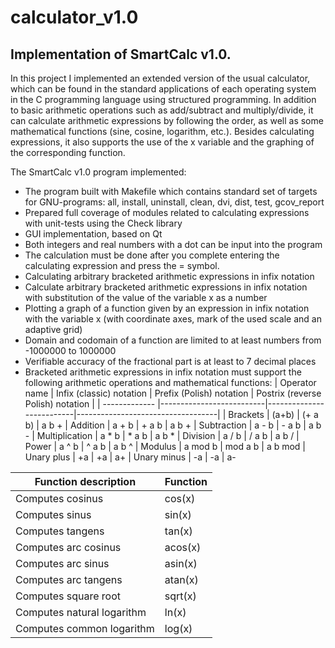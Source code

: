 # calculator_v1.0

## Implementation of SmartCalc v1.0.

In this project I implemented an extended version of the usual calculator, which can be found in the standard applications of each operating system in the C programming language using structured programming. In addition to basic arithmetic operations such as add/subtract and multiply/divide, it can calculate arithmetic expressions by following the order, as well as some mathematical functions (sine, cosine, logarithm, etc.).
Besides calculating expressions, it also supports the use of the x variable and the graphing of the corresponding function.

The SmartCalc v1.0 program implemented:
- The program built with Makefile which contains standard set of targets for GNU-programs: all, install, uninstall, clean, dvi, dist, test, gcov_report
- Prepared full coverage of modules related to calculating expressions with unit-tests using the Check library
- GUI implementation, based on Qt
- Both integers and real numbers with a dot can be input into the program
- The calculation must be done after you complete entering the calculating expression and press the = symbol.
- Calculating arbitrary bracketed arithmetic expressions in infix notation
- Calculate arbitrary bracketed arithmetic expressions in infix notation with substitution of the value of the variable x as a number
- Plotting a graph of a function given by an expression in infix notation with the variable x (with coordinate axes, mark of the used scale and an adaptive grid)
- Domain and codomain of a function are limited to at least numbers from -1000000 to 1000000
- Verifiable accuracy of the fractional part is at least to 7 decimal places
- Bracketed arithmetic expressions in infix notation must support the following arithmetic operations and mathematical functions:
| Operator name | Infix (classic) notation | Prefix (Polish) notation | Postrix (reverse Polish) notation |
| ------------- |--------------------------|--------------------------|-----------------------------------|
| Brackets | (a+b) | (+ a b) | a b +
| Addition | a + b | + a b | a b +
| Subtraction | a - b | - a b | a b -
| Multiplication | a * b | * a b | a b *
| Division | a / b | / a b | a b /
| Power | a ^ b | ^ a b | a b ^
| Modulus | a mod b | mod a b | a b mod
| Unary plus | +a | +a | a+
| Unary minus | -a | -a | a-

| Function description  | Function | 
| --------------------- |----------|
| Computes cosinus | cos(x)
| Computes sinus | sin(x)
| Computes tangens | tan(x)
| Computes arc cosinus | acos(x)
| Computes arc sinus | asin(x)
| Computes arc tangens | atan(x)
| Computes square root | sqrt(x)
| Computes natural logarithm | ln(x)
| Computes common logarithm | log(x)

